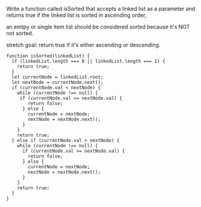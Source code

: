 Write a function called isSorted that accepts a linked list as a parameter and returns true if the linked list is sorted in ascending order,

an emtpy or single item list should be considered sorted because it's NOT not sorted.

stretch goal: return true if it's either ascending or descending.

```
function isSorted(linkedList) {
  if (linkedList.length === 0 || linkedList.length === 1) {
    return true;
  }
  let currentNode = linkedList.root;
  let nextNode = currentNode.next();
  if (currentNode.val < nextNode) {
    while (currentNode !== null) {
     if (currentNode.val >= nextNode.val) {
        return false;
      } else {
        currentNode = nextNode;
        nextNode = nextNode.next();
      }
    }
    return true;
  } else if (currentNode.val > nextNode) {
    while (currentNode !== null) {
      if (currentNode.val >= nextNode.val) {
        return false;
      } else {
        currentNode = nextNode;
        nextNode = nextNode.next();
      }
    }
    return true;
  }  
}
```